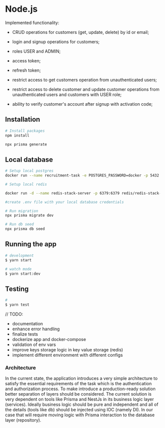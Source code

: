 # Node.js 

Implemented functionality: 

- CRUD operations for customers (get, update, delete) by id or email;

- login and signup operations for customers;

- roles USER and ADMIN;

- access token;

- refresh token;

- restrict access to get customers operation from unauthenticated users;

- restrict access to delete customer and update customer operations from unauthenticated users and customers with USER role;

- ability to verify customer's account after signup with activation code;

## Installation

```bash
# Install packages
npm install

npx prisma generate
```

## Local database

```bash
# Setup local postgres
docker run --name recruitment-task -e POSTGRES_PASSWORD=docker -p 5432:5432 -d postgres:11.16

# Setup local redis

docker run -d --name redis-stack-server -p 6379:6379 redis/redis-stack-server:latest

#create .env file with your local database credentials

# Run migration
npx prisma migrate dev

# Run db seed
npx prisma db seed
```

## Running the app

```bash
# development
$ yarn start

# watch mode
$ yarn start:dev

```

## Testing

```bash
#
$ yarn test
```

// TODO:

- documentation
- enhance error handling
- finalize tests
- dockerize app and docker-compose
- validation of env vars
- improve keys storage logic in key value storage (redis)
- implement different environment with different configs

### Architecture

In the current state, the application introduces a very simple architecture to satisfy the essential requirements of the task which is the authentication and authorization process. To make introduce a production-ready solution better separation of layers should be considered. The current solution is very dependent on tools like Prisma and NestJs in its business logic layer (services). Ideally business logic should be pure and independent and all of the details (tools like db) should be injected using IOC (namely DI). In our case that will require moving logic with Prisma interaction to the database layer (repository).
